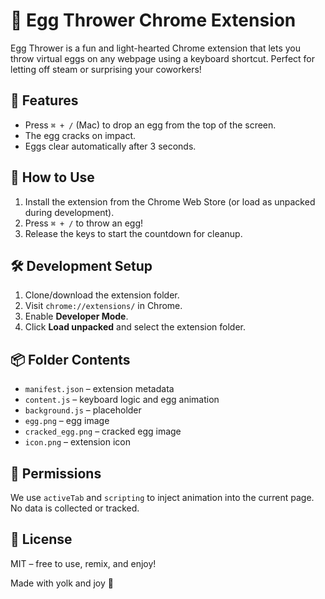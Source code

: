 # 🥚 Egg Thrower Chrome Extension

Egg Thrower is a fun and light-hearted Chrome extension that lets you throw virtual eggs on any webpage using a keyboard shortcut. Perfect for letting off steam or surprising your coworkers!

## 🚀 Features
- Press `⌘ + /` (Mac) to drop an egg from the top of the screen.
- The egg cracks on impact.
- Eggs clear automatically after 3 seconds.

## 🧩 How to Use
1. Install the extension from the Chrome Web Store (or load as unpacked during development).
2. Press `⌘ + /` to throw an egg!
3. Release the keys to start the countdown for cleanup.

## 🛠 Development Setup
1. Clone/download the extension folder.
2. Visit `chrome://extensions/` in Chrome.
3. Enable **Developer Mode**.
4. Click **Load unpacked** and select the extension folder.

## 📦 Folder Contents
- `manifest.json` – extension metadata
- `content.js` – keyboard logic and egg animation
- `background.js` – placeholder
- `egg.png` – egg image
- `cracked_egg.png` – cracked egg image
- `icon.png` – extension icon

## 🧼 Permissions
We use `activeTab` and `scripting` to inject animation into the current page. No data is collected or tracked.

## 🧃 License
MIT – free to use, remix, and enjoy!

Made with yolk and joy 🐣
